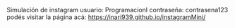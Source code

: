 Simulación de instagram
usuario: ProgramacionI
contraseña: contrasena123
podés visitar la página acá: https://inari939.github.io/instagramMini/
